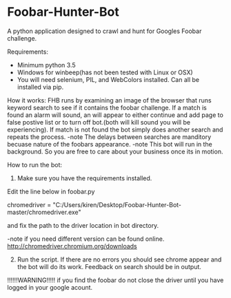 # Foobar-Hunter-Bot
A python application designed to crawl and hunt for Googles Foobar challenge.

Requirements:
- Minimum python 3.5
- Windows for winbeep(has not been tested with Linux or OSX)
- You will need selenium, PIL, and WebColors installed. Can all be installed via pip.
  
How it works:
  FHB runs by examining an image of the browser that runs keyword search to see if it contains the foobar challenge. If a match is found an alarm will sound, an will appear to either continue and add page to false postive list or to turn off bot.(both will kill sound you will be experiencing). If match is not found the bot simply does another search and repeats the process.
  -note The delays between searches are manditory becuase nature of the foobars appearance.
  -note This bot will run in the background. So you are free to care about your business once its in motion.

How to run the bot:
  1. Make sure you have the requirements installed. 
  
  Edit the line below in foobar.py
  
  chromedriver = "C:/Users/kiren/Desktop/Foobar-Hunter-Bot-master/chromedriver.exe" 

  and fix the path to the driver location in bot directory.

  -note if you need different version can be found online. http://chromedriver.chromium.org/downloads

2. Run the script.
  If there are no errors you should see chrome appear and the bot will do its work. Feedback on search should be in output.
  
  
  
 !!!!!!WARNING!!!!!
  if you find the foobar do not close the driver until you have logged in your google acount.




  
   

